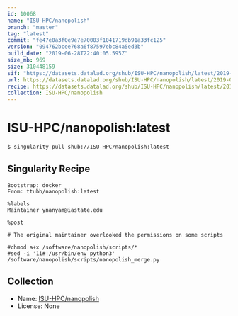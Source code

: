 ```yaml
---
id: 10068
name: "ISU-HPC/nanopolish"
branch: "master"
tag: "latest"
commit: "fe47e0a3f0e9e7e70003f1041719db91a33fc125"
version: "094762bcee768a6f87597ebc84a5ed3b"
build_date: "2019-06-28T22:40:05.595Z"
size_mb: 969
size: 310448159
sif: "https://datasets.datalad.org/shub/ISU-HPC/nanopolish/latest/2019-06-28-fe47e0a3-094762bc/094762bcee768a6f87597ebc84a5ed3b.simg"
url: https://datasets.datalad.org/shub/ISU-HPC/nanopolish/latest/2019-06-28-fe47e0a3-094762bc/
recipe: https://datasets.datalad.org/shub/ISU-HPC/nanopolish/latest/2019-06-28-fe47e0a3-094762bc/Singularity
collection: ISU-HPC/nanopolish
---
```


# ISU-HPC/nanopolish:latest

```bash
$ singularity pull shub://ISU-HPC/nanopolish:latest
```

## Singularity Recipe

```singularity
Bootstrap: docker
From: ttubb/nanopolish:latest

%labels
Maintainer ynanyam@iastate.edu

%post

# The original maintainer overlooked the permissions on some scripts

#chmod a+x /software/nanopolish/scripts/*
#sed -i '1i#!/usr/bin/env python3' /software/nanopolish/scripts/nanopolish_merge.py
```

## Collection

 - Name: [ISU-HPC/nanopolish](https://github.com/ISU-HPC/nanopolish)
 - License: None


